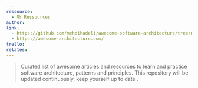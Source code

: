 ```yaml
---
ressource:
  - 📚 Ressources
author: 
link:
  - https://github.com/mehdihadeli/awesome-software-architecture/tree/main
  - https://awesome-architecture.com/
trello: 
relates:
---
```

> Curated list of awesome articles and resources to learn and practice software architecture, patterns and principles. This repository will be updated continuously, keep yourself up to date .